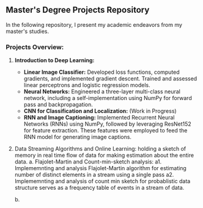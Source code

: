## Master's Degree Projects Repository

In the following repository, I present my academic endeavors from my master's studies.

### Projects Overview:
1. **Introduction to Deep Learning:**
   - **Linear Image Classifier:** Developed loss functions, computed gradients, and implemented gradient descent. Trained and assessed linear perceptrons and logistic regression models.
   - **Neural Networks:** Engineered a three-layer multi-class neural network, including a self-implementation using NumPy for forward pass and backpropagation.
   - **CNN for Classification and Localization:** (Work in Progress)
   - **RNN and Image Captioning:** Implemented Recurrent Neural Networks (RNNs) using NumPy, followed by leveraging ResNet152 for feature extraction. These features were employed to feed the RNN model for generating image captions.
   
2. Data Streaming Algorithms and Online Learning:
	holding a sketch of memory in real time flow of data for making estimation about the entire data.
	a. Flajolet-Martin and Count-min-sketch analysis:
	   a1. Implememnting and analysis Flajolet-Martin algorithm for estimating number of distinct elements in a stream using a single pass
	   a2. Implememnting and analysis of count min sketch for probablistic data structure serves as a frequency table of events in a stream of data.
	   
	b. 


